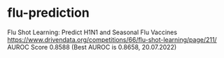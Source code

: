 # flu-prediction
Flu Shot Learning: Predict H1N1 and Seasonal Flu Vaccines https://www.drivendata.org/competitions/66/flu-shot-learning/page/211/
AUROC Score 0.8588 (Best AUROC is 0.8658, 20.07.2022)
